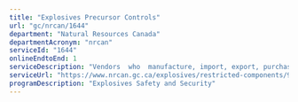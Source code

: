 ```yaml
---
title: "Explosives Precursor Controls"
url: "gc/nrcan/1644"
department: "Natural Resources Canada"
departmentAcronym: "nrcan"
serviceId: "1644"
onlineEndtoEnd: 1
serviceDescription: "Vendors  who  manufacture, import, export, purchase, provide, distribute for sale, transport or sell products containing or made from any of  the listed Restricted Components are subject to an enrollment process.    Under this requirement, vendor facilities are inspected for regulatory compliance."
serviceUrl: "https://www.nrcan.gc.ca/explosives/restricted-components/9981"
programDescription: "Explosives Safety and Security"
---
```

